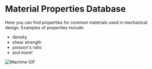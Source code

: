 # Material Properties Database

Here you can find properties for common materials used in mechanical design. Examples of properties include:
- density
- shear strength
- poisson's ratio
- and more!

![Machine GIF](https://media.giphy.com/media/4EFt4pA9U27Gau23IZ/giphy.gif)
